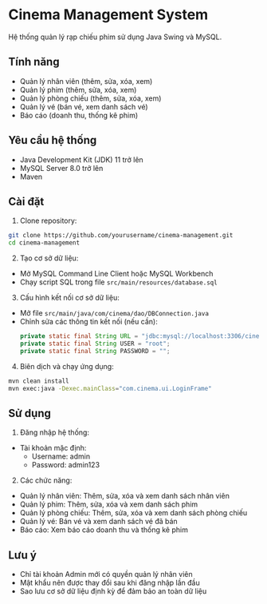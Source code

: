 # Cinema Management System

Hệ thống quản lý rạp chiếu phim sử dụng Java Swing và MySQL.

## Tính năng

- Quản lý nhân viên (thêm, sửa, xóa, xem)
- Quản lý phim (thêm, sửa, xóa, xem)
- Quản lý phòng chiếu (thêm, sửa, xóa, xem)
- Quản lý vé (bán vé, xem danh sách vé)
- Báo cáo (doanh thu, thống kê phim)

## Yêu cầu hệ thống

- Java Development Kit (JDK) 11 trở lên
- MySQL Server 8.0 trở lên
- Maven

## Cài đặt

1. Clone repository:
```bash
git clone https://github.com/yourusername/cinema-management.git
cd cinema-management
```

2. Tạo cơ sở dữ liệu:
- Mở MySQL Command Line Client hoặc MySQL Workbench
- Chạy script SQL trong file `src/main/resources/database.sql`

3. Cấu hình kết nối cơ sở dữ liệu:
- Mở file `src/main/java/com/cinema/dao/DBConnection.java`
- Chỉnh sửa các thông tin kết nối (nếu cần):
  ```java
  private static final String URL = "jdbc:mysql://localhost:3306/cinema_db";
  private static final String USER = "root";
  private static final String PASSWORD = "";
  ```

4. Biên dịch và chạy ứng dụng:
```bash
mvn clean install
mvn exec:java -Dexec.mainClass="com.cinema.ui.LoginFrame"
```

## Sử dụng

1. Đăng nhập hệ thống:
- Tài khoản mặc định:
  - Username: admin
  - Password: admin123

2. Các chức năng:
- Quản lý nhân viên: Thêm, sửa, xóa và xem danh sách nhân viên
- Quản lý phim: Thêm, sửa, xóa và xem danh sách phim
- Quản lý phòng chiếu: Thêm, sửa, xóa và xem danh sách phòng chiếu
- Quản lý vé: Bán vé và xem danh sách vé đã bán
- Báo cáo: Xem báo cáo doanh thu và thống kê phim

## Lưu ý

- Chỉ tài khoản Admin mới có quyền quản lý nhân viên
- Mật khẩu nên được thay đổi sau khi đăng nhập lần đầu
- Sao lưu cơ sở dữ liệu định kỳ để đảm bảo an toàn dữ liệu